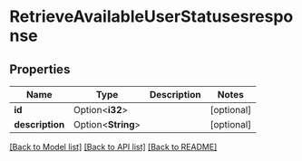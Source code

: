 # RetrieveAvailableUserStatusesresponse

## Properties

Name | Type | Description | Notes
------------ | ------------- | ------------- | -------------
**id** | Option<**i32**> |  | [optional]
**description** | Option<**String**> |  | [optional]

[[Back to Model list]](../README.md#documentation-for-models) [[Back to API list]](../README.md#documentation-for-api-endpoints) [[Back to README]](../README.md)


